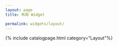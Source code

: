 ```yaml
---
layout: page
title: 布局 Widget

permalink: widgets/layout/
---
```

{% include catalogpage.html category="Layout"%}  
